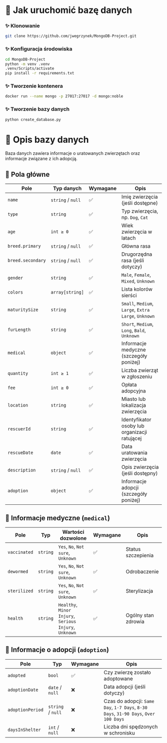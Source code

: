 # 🔧 Jak uruchomić bazę danych

### ✨ Klonowanie

```bash
git clone https://github.com/jwegrzynek/MongoDB-Project.git
```

### ✨ Konfiguracja środowiska
```bash
cd MongoDB-Project
python -m venv .venv
.venv/Scripts/activate
pip install -r requirements.txt
```

### ✨ Tworzenie kontenera
```bash
docker run --name mongo -p 27017:27017 -d mongo:noble
```

### ✨ Tworzenie bazy danych
```bash
python create_database.py

```

# 📖 Opis bazy danych

Baza danych zawiera informacje o uratowanych zwierzętach oraz informacje związane z ich adopcją.

## 🎯 Pola główne

| Pole              | Typ danych        | Wymagane | Opis                                                 |
| ----------------- | ----------------- | -------- | ---------------------------------------------------- |
| `name`            | `string` / `null` | ✅        | Imię zwierzęcia (jeśli dostępne)                     |
| `type`            | `string`          | ✅        | Typ zwierzęcia, np. `Dog`, `Cat`                     |
| `age`             | `int ≥ 0`         | ✅        | Wiek zwierzęcia w latach                             |
| `breed.primary`   | `string` / `null` | ✅        | Główna rasa                                          |
| `breed.secondary` | `string` / `null` | ✅        | Drugorzędna rasa (jeśli dotyczy)                     |
| `gender`          | `string`          | ✅        | `Male`, `Female`, `Mixed`, `Unknown`                 |
| `colors`          | `array[string]`   | ✅        | Lista kolorów sierści                                |
| `maturitySize`    | `string`          | ✅        | `Small`, `Medium`, `Large`, `Extra Large`, `Unknown` |
| `furLength`       | `string`          | ✅        | `Short`, `Medium`, `Long`, `Bald`, `Unknown`         |
| `medical`         | `object`          | ✅        | Informacje medyczne (szczegóły poniżej)              |
| `quantity`        | `int ≥ 1`         | ✅        | Liczba zwierząt w zgłoszeniu                         |
| `fee`             | `int ≥ 0`         | ✅        | Opłata adopcyjna                                     |
| `location`        | `string`          | ✅        | Miasto lub lokalizacja zwierzęcia                    |
| `rescuerId`       | `string`          | ✅        | Identyfikator osoby lub organizacji ratującej        |
| `rescueDate`      | `date`            | ✅        | Data uratowania zwierzęcia                           |
| `description`     | `string` / `null` | ✅        | Opis zwierzęcia (jeśli dostępny)                     |
| `adoption`        | `object`          | ✅        | Informacje adopcji (szczegóły poniżej)               |

## 🏥 Informacje medyczne (`medical`)

| Pole         | Typ    | Wartości dozwolone                                     | Wymagane | Opis                |
| ------------ | ------ | ------------------------------------------------------ | -------- | ------------------- |
| `vaccinated` | `string` | `Yes`, `No`, `Not sure`, `Unknown`                     | ✅        | Status szczepienia  |
| `dewormed`   | `string` | `Yes`, `No`, `Not sure`, `Unknown`                     | ✅        | Odrobaczenie        |
| `sterilized` | `string` | `Yes`, `No`, `Not sure`, `Unknown`                     | ✅        | Sterylizacja        |
| `health`     | `string` | `Healthy`, `Minor Injury`, `Serious Injury`, `Unknown` | ✅        | Ogólny stan zdrowia |



## 🏡 Informacje o adopcji (`adoption`)

| Pole             | Typ             | Wymagane | Opis                                                                                |
| ---------------- | --------------- | -------- | ----------------------------------------------------------------------------------- |
| `adopted`        | `bool`          | ✅        | Czy zwierzę zostało adoptowane                                                        |
| `adoptionDate`   | `date` / `null` | ❌        | Data adopcji (jeśli dotyczy)                                                          |
| `adoptionPeriod` | `string` / `null` | ❌        | Czas do adopcji: `Same Day`, `1-7 Days`, `8-30 Days`, `31-90 Days`, `Over 100 Days` |
| `daysInShelter`  | `int` / `null`  | ❌        | Liczba dni spędzonych w schronisku                                                    |

